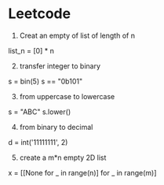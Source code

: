 # Leetcode

1. Creat an empty of list of length of n

list_n = [0] * n

2. transfer integer to binary

s = bin(5)
s == "0b101"

3. from uppercase to lowercase

s = "ABC"
s.lower()

4. from binary to decimal

d = int('11111111', 2)

5. create a m*n empty 2D list

x = [[None for _ in range(n)] for _ in range(m)]